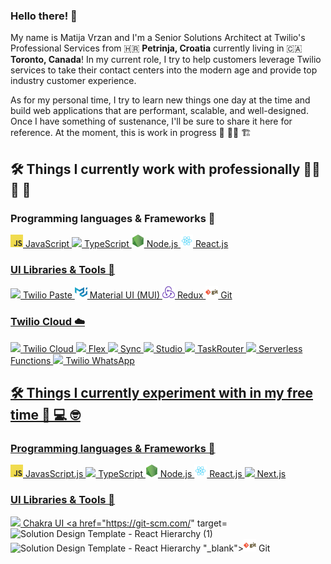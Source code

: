 ### Hello there!  👋

My name is Matija Vrzan and I'm a Senior Solutions Architect at Twilio's Professional Services from 🇭🇷 **Petrinja, Croatia** currently living in 🇨🇦 **Toronto, Canada**! In my current role, I try to help customers leverage Twilio services to take their contact centers into the modern age and provide top industry customer experience. 

As for my personal time, I try to learn new things one day at the time and build web applications that are performant, scalable, and well-designed. Once I have something of sustenance, I'll be sure to share it here for reference. At the moment, this is work in progress 🚧 👷‍♂️ 🏗️

## 🛠 Things I currently work with professionally 👷‍♂️ 🏢 💼


### Programming languages & Frameworks 📝
<a href="https://developer.mozilla.org/en-US/docs/Web/JavaScript" target="_blank"><code><img height="20" src="https://raw.githubusercontent.com/github/explore/80688e429a7d4ef2fca1e82350fe8e3517d3494d/topics/javascript/javascript.png"></code> JavaScript
<a href="https://www.typescriptlang.org" target="_blank"><code><img height="20" src="https://user-images.githubusercontent.com/53003989/216825545-a60a0315-571e-4da9-bbe6-18c06c08a0e1.png"></code> TypeScript
<a href="https://nodejs.org" target="_blank"><code><img height="20" src="https://raw.githubusercontent.com/github/explore/80688e429a7d4ef2fca1e82350fe8e3517d3494d/topics/nodejs/nodejs.png"></code> Node.js
<a href="https://reactjs.org/" target="_blank"><code><img height="20" src="https://raw.githubusercontent.com/github/explore/80688e429a7d4ef2fca1e82350fe8e3517d3494d/topics/react/react.png"></code> React.js

### UI Libraries & Tools 🔧
<a href="https://paste.twilio.design/" target="_blank"><code><img height="20" src="https://user-images.githubusercontent.com/53003989/206908511-7064ee86-30ab-4f48-8a0b-cdc101927368.png"></code> Twilio Paste
<a href="https://mui.com/" target="_blank"><code><img height="20" src="https://github.com/devicons/devicon/blob/master/icons/materialui/materialui-original.svg"></code> Material UI (MUI)
<a href="https://redux.js.org/" target="_blank"><code><img height="20" src="https://github.com/devicons/devicon/blob/master/icons/redux/redux-original.svg"></code> Redux
<a href="https://git-scm.com/" target="_blank"><code><img height="20" src="https://raw.githubusercontent.com/github/explore/80688e429a7d4ef2fca1e82350fe8e3517d3494d/topics/git/git.png"></code> Git
  
### Twilio Cloud ☁️
<a href="https://www.twilio.com/" target="_blank"><code><img height="20" src="https://cdn.worldvectorlogo.com/logos/twilio.svg"></code> Twilio Cloud
<a href="https://www.twilio.com/flex" target="_blank"><code><img height="20" src="https://user-images.githubusercontent.com/53003989/176721125-7f77bb17-2bea-4624-8de8-003ec02e6065.png"></code> Flex
<a href="https://www.twilio.com/sync" target="_blank"><code><img height="20" src="https://user-images.githubusercontent.com/53003989/176718986-882cbf88-8e6f-4a2a-976c-baccbe6799c5.png"></code> Sync
<a href="https://www.twilio.com/studio" target="_blank"><code><img height="20" src="https://user-images.githubusercontent.com/53003989/176720154-cbeee45c-eb19-4fad-9560-d745197d4837.png"></code> Studio
<a href="https://www.twilio.com/taskrouter" target="_blank"><code><img height="20" src="https://user-images.githubusercontent.com/53003989/176720143-a70fde4d-cdf3-427d-bebd-d932ff1dcc1d.png"></code> TaskRouter
<a href="https://www.twilio.com/docs/runtime/serverless-api" target="_blank"><code><img height="20" src="https://user-images.githubusercontent.com/53003989/176721162-e446ecfb-e465-4d40-a58f-f6297bb0d8ed.png"></code> Serverless Functions
<a href="https://www.twilio.com/en-us/messaging/channels/whatsapp" target="_blank"><code><img height="20" src="https://user-images.githubusercontent.com/53003989/218113915-39cecc92-7252-4c6c-935e-d492ce4fd3f4.png"></code> Twilio WhatsApp


## 🛠 Things I currently experiment with in my free time 🥼 💻 🤓


### Programming languages & Frameworks 📝
<a href="https://developer.mozilla.org/en-US/docs/Web/JavaScript" target="_blank"><code><img height="20" src="https://raw.githubusercontent.com/github/explore/80688e429a7d4ef2fca1e82350fe8e3517d3494d/topics/javascript/javascript.png"></code> JavasScript.js
<a href="https://www.typescriptlang.org" target="_blank"><code><img height="20" src="https://user-images.githubusercontent.com/53003989/216825545-a60a0315-571e-4da9-bbe6-18c06c08a0e1.png"></code> TypeScript
<a href="https://nodejs.org" target="_blank"><code><img height="20" src="https://raw.githubusercontent.com/github/explore/80688e429a7d4ef2fca1e82350fe8e3517d3494d/topics/nodejs/nodejs.png"></code> Node.js
<a href="https://reactjs.org/" target="_blank"><code><img height="20" src="https://raw.githubusercontent.com/github/explore/80688e429a7d4ef2fca1e82350fe8e3517d3494d/topics/react/react.png"></code> React.js
<a href="https://nextjs.org" target="_blank"><code><img height="20" src="https://user-images.githubusercontent.com/53003989/216826247-ea534c06-0c7d-43f2-b5ec-b4bf9e6618c8.png"></code> Next.js

### UI Libraries & Tools 🔧
<a href="https://chakra-ui.com" target="_blank"><code><img height="20" src="https://user-images.githubusercontent.com/53003989/216826076-ab2287fc-2a00-4c15-a085-1445111ef1c3.png"></code> Chakra UI
<a href="https://git-scm.com/" target=![Solution Design Template - React Hierarchy (1)](https://github.com/mvrzan/mvrzan/assets/53003989/1ae7dd68-83e0-4fa0-becd-bc5898ba1f4f)
![Solution Design Template - React Hierarchy](https://github.com/mvrzan/mvrzan/assets/53003989/d65e1538-2b0a-48d5-89b2-16a2210fdd1e)
"_blank"><code><img height="20" src="https://raw.githubusercontent.com/github/explore/80688e429a7d4ef2fca1e82350fe8e3517d3494d/topics/git/git.png"></code> Git
